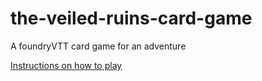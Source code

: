 # the-veiled-ruins-card-game
A foundryVTT card game for an adventure

[Instructions on how to play](https://youtu.be/pMfyu3k6q1E)
